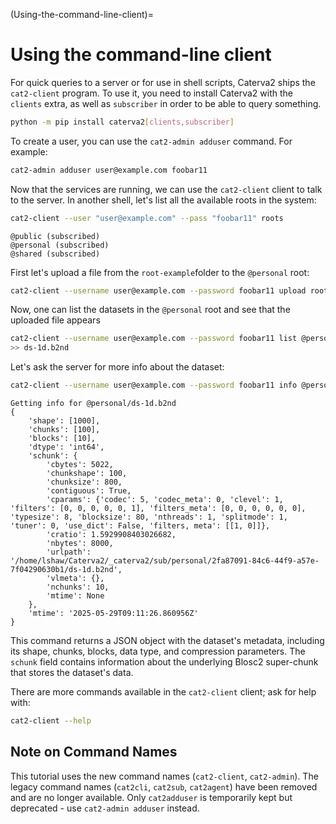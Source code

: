 (Using-the-command-line-client)=
# Using the command-line client

For quick queries to a server or for use in shell scripts, Caterva2 ships the `cat2-client` program.  To use it, you need to install Caterva2 with the `clients` extra, as well as `subscriber` in order to be able to query something.

```sh
python -m pip install caterva2[clients,subscriber]
```

To create a user, you can use the `cat2-admin adduser` command. For example:

```sh
cat2-admin adduser user@example.com foobar11
```

Now that the services are running, we can use the `cat2-client` client to talk
to the server. In another shell, let's list all the available roots in the system:

```sh
cat2-client --user "user@example.com" --pass "foobar11" roots
```

```
@public (subscribed)
@personal (subscribed)
@shared (subscribed)
```
First let's upload a file from the `root-example`folder to the `@personal` root:

```sh
cat2-client --username user@example.com --password foobar11 upload root-example/ds-1d.b2nd @personal/ds-1d.b2nd
```

Now, one can list the datasets in the `@personal` root and see that the uploaded file appears

```sh
cat2-client --username user@example.com --password foobar11 list @personal
>> ds-1d.b2nd
```

Let's ask the server for more info about the dataset:

```sh
cat2-client --username user@example.com --password foobar11 info @personal/ds-1d.b2nd
```

```
Getting info for @personal/ds-1d.b2nd
{
    'shape': [1000],
    'chunks': [100],
    'blocks': [10],
    'dtype': 'int64',
    'schunk': {
        'cbytes': 5022,
        'chunkshape': 100,
        'chunksize': 800,
        'contiguous': True,
        'cparams': {'codec': 5, 'codec_meta': 0, 'clevel': 1, 'filters': [0, 0, 0, 0, 0, 1], 'filters_meta': [0, 0, 0, 0, 0, 0], 'typesize': 8, 'blocksize': 80, 'nthreads': 1, 'splitmode': 1, 'tuner': 0, 'use_dict': False, 'filters, meta': [[1, 0]]},
        'cratio': 1.5929908403026682,
        'nbytes': 8000,
        'urlpath': '/home/lshaw/Caterva2/_caterva2/sub/personal/2fa87091-84c6-44f9-a57e-7f04290630b1/ds-1d.b2nd',
        'vlmeta': {},
        'nchunks': 10,
        'mtime': None
    },
    'mtime': '2025-05-29T09:11:26.860956Z'
}
```

This command returns a JSON object with the dataset's metadata, including its shape, chunks, blocks, data type, and compression parameters. The `schunk` field contains information about the underlying Blosc2 super-chunk that stores the dataset's data.

There are more commands available in the `cat2-client` client; ask for help with:

```sh
cat2-client --help
```

## Note on Command Names

This tutorial uses the new command names (`cat2-client`, `cat2-admin`). The legacy command names (`cat2cli`, `cat2sub`, `cat2agent`) have been removed and are no longer available. Only `cat2adduser` is temporarily kept but deprecated - use `cat2-admin adduser` instead.

